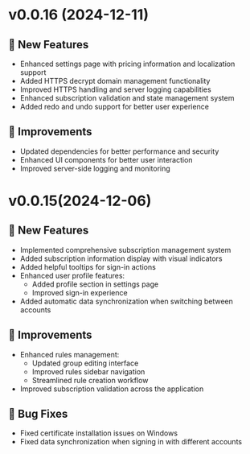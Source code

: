 # v0.0.16 (2024-12-11)

## 🎉 New Features

* Enhanced settings page with pricing information and localization support
* Added HTTPS decrypt domain management functionality
* Improved HTTPS handling and server logging capabilities
* Enhanced subscription validation and state management system
* Added redo and undo support for better user experience

## 🔨 Improvements

* Updated dependencies for better performance and security
* Enhanced UI components for better user interaction
* Improved server-side logging and monitoring

# v0.0.15(2024-12-06)

## 🎉 New Features

* Implemented comprehensive subscription management system
* Added subscription information display with visual indicators
* Added helpful tooltips for sign-in actions
* Enhanced user profile features:
  * Added profile section in settings page
  * Improved sign-in experience
* Added automatic data synchronization when switching between accounts

## 🔨 Improvements

* Enhanced rules management:
  * Updated group editing interface
  * Improved rules sidebar navigation
  * Streamlined rule creation workflow
* Improved subscription validation across the application

## 🐛 Bug Fixes

* Fixed certificate installation issues on Windows
* Fixed data synchronization when signing in with different accounts
